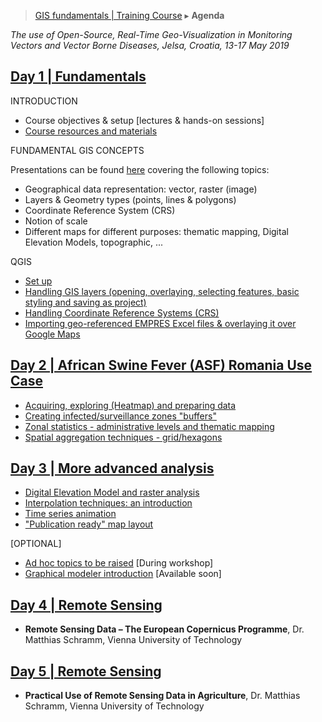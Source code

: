 > [GIS fundamentals | Training Course](agenda.md) ▸ **Agenda**

*The use of Open-Source, Real-Time Geo-Visualization in Monitoring Vectors and Vector Borne Diseases, Jelsa, Croatia, 13-17 May 2019*

## [Day 1 | Fundamentals](agenda.md)
INTRODUCTION
  * Course objectives & setup [lectures & hands-on sessions] 
  * [Course resources and materials](resources.md)

FUNDAMENTAL GIS CONCEPTS

Presentations can be found [here](../ppt) covering the following topics:
  * Geographical data representation: vector, raster (image)
  * Layers & Geometry types (points, lines & polygons)
  * Coordinate Reference System (CRS)
  * Notion of scale
  * Different maps for different purposes: thematic mapping, Digital Elevation Models, topographic, ...
  


QGIS
  * [Set up](qgis-setup.md) 
  * [Handling GIS layers (opening, overlaying, selecting features, basic styling and saving as project)](handling-gis-layers.md) 
  * [Handling Coordinate Reference Systems (CRS)](handling-crs.md)
  * [Importing geo-referenced EMPRES Excel files & overlaying it over Google Maps](importing-excel.md)
  
## [Day 2 | African Swine Fever (ASF) Romania Use Case](agenda.md)
  * [Acquiring, exploring (Heatmap) and preparing data](acquiring-and-preparing.md) 
  * [Creating infected/surveillance zones "buffers"](buffers.md)
  * [Zonal statistics - administrative levels and thematic mapping](zonal-statistics-thematic-mapping.md)
  * [Spatial aggregation techniques - grid/hexagons](spatial-agg.md) 
  

## [Day 3 | More advanced analysis](agenda.md)
  * [Digital Elevation Model and raster analysis](dem-raster.md) 
  * [Interpolation techniques: an introduction](interpolation.md) 
  * [Time series animation](ts-animation.md) 
  * ["Publication ready" map layout](pub-ready.md)
  
  [OPTIONAL]
  * [Ad hoc topics to be raised](ad-hoc.md) [During workshop]
  * [Graphical modeler introduction](graph-modeler.md) [Available soon]
  
## [Day 4 | Remote Sensing](agenda.md)
  * **Remote Sensing Data – The European Copernicus Programme**, Dr. Matthias Schramm, Vienna University of Technology 

## [Day 5 | Remote Sensing](agenda.md)
* **Practical Use of Remote Sensing Data in Agriculture**, Dr. Matthias Schramm, Vienna University of Technology 


